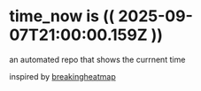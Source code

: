 # time_now is (( 2025-09-07T21:00:00.159Z ))

an automated repo that shows the currnent time

inspired by [breakingheatmap](https://github.com/breakingheatmap/breakingheatmap)